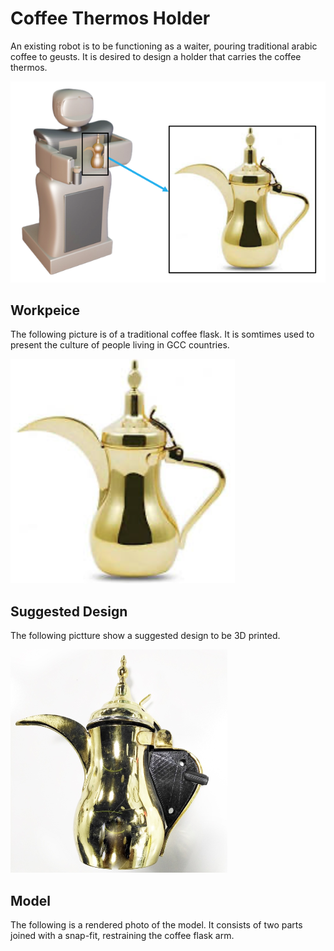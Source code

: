 # Coffee Thermos Holder
An existing robot is to be functioning as a waiter, pouring traditional arabic coffee to geusts. It is desired to design a holder that carries the coffee thermos.

![Photo](https://github.com/Eng-Abdulrazaq/Coffee_Holder/blob/master/Photos/Desired/Function.png)

## Workpeice
The following picture is of a traditional coffee flask. It is somtimes used to present the culture of people living in GCC countries.

![](https://github.com/Eng-Abdulrazaq/Coffee_Holder/blob/master/Photos/Desired/Workpiece.png)

## Suggested Design
The following pictture show a suggested design to be 3D printed.

![](https://github.com/Eng-Abdulrazaq/Coffee_Holder/blob/master/Photos/Desired/Required.png)

## Model
The following is a rendered photo of the model. It consists of two parts joined with a snap-fit, restraining the coffee flask arm. 
